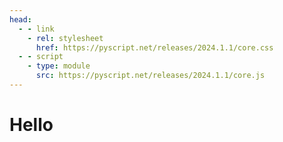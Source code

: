 ```yaml
---
head:
  - - link
    - rel: stylesheet
      href: https://pyscript.net/releases/2024.1.1/core.css
  - - script
    - type: module
      src: https://pyscript.net/releases/2024.1.1/core.js
---
```

# Hello

<script setup lang="ts">
import PyScriptEditor from "@source/.vuepress/components/PyScriptEditor.vue";
</script>


<ClientOnly>
  <PyScriptEditor>
  </PyScriptEditor>
</ClientOnly>
